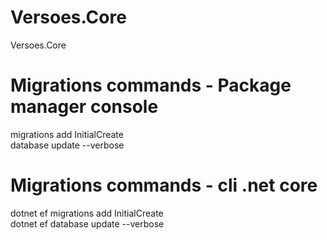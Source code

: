 # Versoes.Core
Versoes.Core

# Migrations commands - Package manager console
migrations add InitialCreate <br/>
database update --verbose

# Migrations commands - cli .net core
dotnet ef migrations add InitialCreate <br/>
dotnet ef database update --verbose
